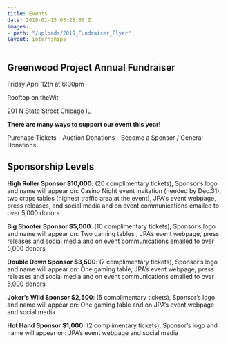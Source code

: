 ```yaml
---
title: Events
date: 2019-01-15 03:25:00 Z
images:
- path: "/uploads/2019_Fundraiser_Flyer"
layout: internships
---
```


## **Greenwood Project Annual Fundraiser**

Friday April 12th at 6:00pm

Rooftop on theWit

201 N State Street Chicago IL

**There are many ways to support our event this year!**

Purchase Tickets - Auction Donations - Become a Sponsor / General Donations

## Sponsorship Levels

**High Roller Sponsor $10,000**: (20 complimentary tickets), Sponsor’s logo and name will appear on: Casino Night event invitation (needed by Dec.31), two craps tables (highest traffic area at the event), JPA's event webpage, press releases, and social media and on event communications emailed to over 5,000 donors

**Big Shooter Sponsor $5,000**: (10 complimentary tickets), Sponsor’s logo and name will appear on: Two gaming tables , JPA’s event webpage, press releases and social media and on event communications emailed to over 5,000 donors

**Double Down Sponsor $3,500**: (7 complimentary tickets), Sponsor’s logo and name will appear on: One gaming table, JPA’s event webpage, press releases and social media and on event communications emailed to over 5,000 donors

**Joker’s Wild Sponsor $2,500**: (5 complimentary tickets), Sponsor’s logo and name will appear on: One gaming table and on JPA’s event webpage and social media

**Hot Hand Sponsor $1,000**: (2 complimentary tickets), Sponsor’s logo and name will appear on: JPA’s event webpage and social media